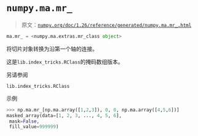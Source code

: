 # `numpy.ma.mr_`

> 原文：[`numpy.org/doc/1.26/reference/generated/numpy.ma.mr_.html`](https://numpy.org/doc/1.26/reference/generated/numpy.ma.mr_.html)

```py
ma.mr_ = <numpy.ma.extras.mr_class object>
```

将切片对象转换为沿第一个轴的连接。

这是`lib.index_tricks.RClass`的掩码数组版本。

另请参阅

`lib.index_tricks.RClass`

示例

```py
>>> np.ma.mr_[np.ma.array([1,2,3]), 0, 0, np.ma.array([4,5,6])]
masked_array(data=[1, 2, 3, ..., 4, 5, 6],
 mask=False,
 fill_value=999999) 
```

